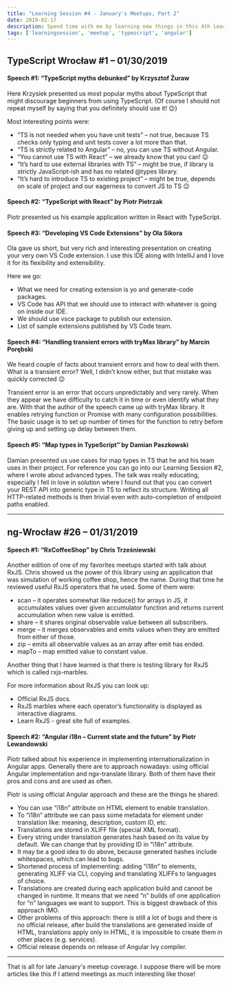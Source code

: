 ```yaml
---
title: "Learning Session #4 - January's Meetups, Part 2"
date: 2019-02-17
description: Spend time with me by learning new things in this 4th Learning Session!
tags: ['learningsession', 'meetup', 'typescript', 'angular']
---
```


## TypeScript Wrocław #1 – 01/30/2019

#### Speech #1: “TypeScript myths debunked” by Krzysztof Żuraw
Here Krzysiek presented us most popular myths about TypeScript that might discourage beginners from using TypeScript. (Of course I should not repeat myself by saying that you definitely should use it! 😉)

Most interesting points were:

- “TS is not needed when you have unit tests” – not true, because TS checks only typing and unit tests cover a lot more than that.
- “TS is strictly related to Angular” – no, you can use TS without Angular.
- “You cannot use TS with React” – we already know that you can! 😉
- “It’s hard to use external libraries with TS” – might be true, if library is strictly JavaScript-ish and has no related @types library.
- “It’s hard to introduce TS to existing project” – might be true, depends on scale of project and our eagerness to convert JS to TS 😉

#### Speech #2: “TypeScript with React” by Piotr Pietrzak

Piotr presented us his example application written in React with TypeScript.

#### Speech #3: “Developing VS Code Extensions” by Ola Sikora

Ola gave us short, but very rich and interesting presentation on creating your very own VS Code extension. I use this IDE along with IntelliJ and I love it for its flexibility and extensibility.

Here we go:

- What we need for creating extension is yo and generate-code packages.
- VS Code has API that we should use to interact with whatever is going on inside our IDE.
- We should use vsce package to publish our extension.
- List of sample extensions published by VS Code team.

#### Speech #4: “Handling transient errors with tryMax library” by Marcin Porębski

We heard couple of facts about transient errors and how to deal with them. What is a transient error? Well, I didn’t know either, but that mistake was quickly corrected 😉

Transient error is an error that occurs unpredictably and very rarely. When they appear we have difficulty to catch it in time or even identify what they are. With that the author of the speech came up with tryMax library. It enables retrying function or Promise with many configuration possibilities. The basic usage is to set up number of times for the function to retry before giving up and setting up delay between them.

#### Speech #5: “Map types in TypeScript” by Damian Paszkowski

Damian presented us use cases for map types in TS that he and his team uses in their project. For reference you can go into our Learning Session #2, where I wrote about advanced types. The talk was really educating, especially I fell in love in solution where I found out that you can convert your REST API into generic type in TS to reflect its structure. Writing all HTTP-related methods is then trivial even with auto-completion of endpoint paths enabled.

---

## ng-Wrocław #26 – 01/31/2019

#### Speech #1: “RxCoffeeShop” by Chris Trześniewski
Another edition of one of my favorites meetups started with talk about RxJS. Chris showed us the power of this library using an application that was simulation of working coffee shop, hence the name. During that time he reviewed useful RxJS operators that he used. Some of them were:

- scan – it operates somewhat like reduce() for arrays in JS, it accumulates values over given accumulator function and returns current accumulation when new value is emitted.
- share – it shares original observable value between all subscribers.
- merge – it merges observables and emits values when they are emitted from either of those.
- zip – emits all observable values as an array after emit has ended.
- mapTo – map emitted value to constant value.

Another thing that I have learned is that there is testing library for RxJS which is called rxjs-marbles.

For more information about RxJS you can look up:
- Official RxJS docs.
- RxJS marbles where each operator’s functionality is displayed as interactive diagrams.
- Learn RxJS - great site full of examples.

#### Speech #2: “Angular i18n – Current state and the future” by Piotr Lewandowski

Piotr talked about his experience in implementing internationalization in Angular apps. Generally there are to approach nowadays: using official Angular implementation and ngx-translate library. Both of them have their pros and cons and are used as often.

Piotr is using official Angular approach and these are the things he shared:

- You can use “i18n” attribute on HTML element to enable translation.
- To “i18n” attribute we can pass some metadata for element under translation like: meaning, description, custom ID, etc.
- Translations are stored in XLIFF file (special XML format).
- Every string under translation generates hash based on its value by default. We can change that by providing ID in “i18n” attribute.
- It may be a good idea to do above, because generated hashes include whitespaces, which can lead to bugs.
- Shortened process of implementing: adding “i18n” to elements, generating XLIFF via CLI, copying and translating XLIFFs to languages of choice.
- Translations are created during each application build and cannot be changed in runtime. It means that we need “n” builds of one application for “n” languages we want to support. This is biggest drawback of this approach IMO.
- Other problems of this approach: there is still a lot of bugs and there is no official release, after build the translations are generated inside of HTML, translations apply only in HTML, it is impossible to create them in other places (e.g. services).
- Official release depends on release of Angular Ivy compiler.

---

That is all for late January's meetup coverage. I suppose there will be more articles like this if I attend meetings as much interesting like those!